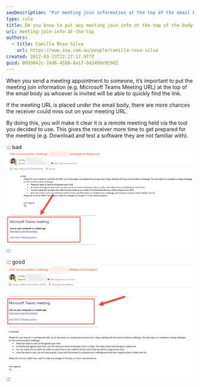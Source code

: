 ```yaml
---
seoDescription: "Put meeting join information at the top of the email body to ensure attendees can quickly find the link and prepare for remote meetings."
type: rule
title: Do you know to put any meeting join info at the top of the body?
uri: meeting-join-info-at-the-top
authors:
  - title: Camilla Rosa Silva
    url: https://www.ssw.com.au/people/camilla-rosa-silva
created: 2022-03-23T22:27:17.977Z
guid: 00d9842c-7dd6-45b6-8a17-0d349de929d2
---
```

When you send a meeting appointment to someone, it’s important to put the meeting join information (e.g. Microsoft Teams Meeting URL) at the top of the email body as whoever is invited will be able to quickly find the link.

If the meeting URL is placed under the email body, there are more chances the receiver could miss out on your meeting URL.  

<!--endintro-->

By doing this, you will make it clear it is a remote meeting held via the tool you decided to use. This gives the receiver more time to get prepared for the meeting (e.g. Download and test a software they are not familiar with).

::: bad
![Figure: Bad example - The meeting link is under text body](join-info-bad.png)
:::

::: good
![Figure: Good example - Always put meeting link on the top](join-info-good.png)
:::
